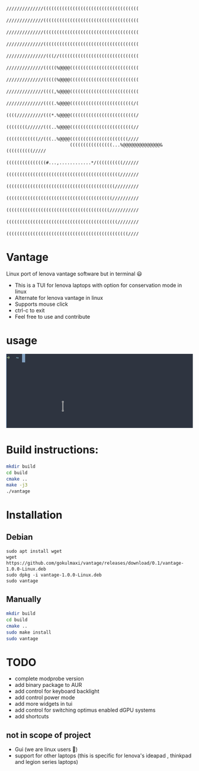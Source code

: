 ~~~
                        //////////////((((((((((((((((((((((((((((((((((((
                        //////////////((((((((((((((((((((((((((((((((((((
                        //////////////((((((((((((((((((((((((((((((((((((
                        //////////////((((((((((((((((((((((((((((((((((((
                        ///////////////(((//((((((((((((((((((((((((((((((
                        //////////////(((((%@@@@((((((((((((((((((((((((((
                        //////////////(((((%@@@@((((((((((((((((((((((((((
                        //////////////((((,%@@@@((((((((((((((((((((((((((
                        //////////////((((.%@@@@((((((((((((((((((((((((/(
                        ((((//////////(((*.%@@@@(((((((((((((((((((((((((/
                        ((((((((//////(((..%@@@@((((((((((((((((((((((((//
                        ((((((((((((//(((..%@@@@((((((((((((((((((((((////
                        ((((((((((((((((...%@@@@@@@@@@@@@@&((((((((((/////
                        (((((((((((((((#...,............*/((((((((((//////
                        (((((((((((((((((((((((((((((((((((((((((((///////
                        (((((((((((((((((((((((((((((((((((((((((/////////
                        ((((((((((((((((((((((((((((((((((((((((//////////
                        (((((((((((((((((((((((((((((((((((((((///////////
                        ((((((((((((((((((((((((((((((((((((((((((////////
                        ((((((((((((((((((((((((((((((((((((((((((((((////
~~~  
# Vantage
Linux port of lenova vantage software but in terminal 😃
- This is a TUI for lenova laptops with option for conservation mode in linux
- Alternate for lenova vantage in linux
- Supports mouse click
- ctrl-c to exit
- Feel free to use and contribute

# usage 
<img src="./assets/usage.gif"  height="200" />

# Build instructions:
~~~bash
mkdir build
cd build
cmake ..
make -j3
./vantage
~~~

# Installation

## Debian 
~~~
sudo apt install wget
wget https://github.com/gokulmaxi/vantage/releases/download/0.1/vantage-1.0.0-Linux.deb
sudo dpkg -i vantage-1.0.0-Linux.deb
sudo vantage
~~~
## Manually
~~~bash
mkdir build
cd build
cmake ..
sudo make install 
sudo vantage
~~~

# TODO
- complete modprobe version
- add binary package to AUR
- add control for keyboard backlight
- add control power mode
- add more widgets in tui
- add control for switching optimus enabled dGPU systems
- add shortcuts

## not in scope of project

- Gui (we are linux users 🥰)
- support for other laptops (this is specific for lenova's ideapad , thinkpad and legion series laptops)

